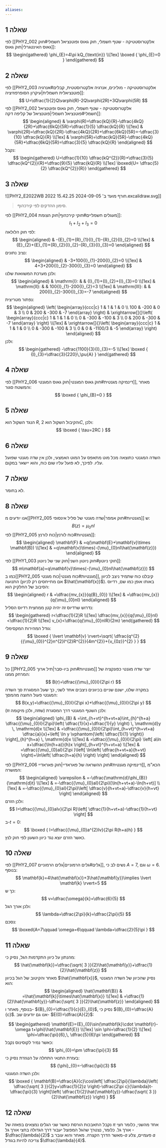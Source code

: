 ```yaml
---
aliases:
---
```

## שאלה 1
לפי [[PHY2_002 אלקטרוסטטיקה - שטף חשמלי, חוק גאוס ופוטנציאל חשמלי#חוק גאוס האינטגרלי|חוק גאוס]]:
$$
\begin{gathered}
\phi_{E}=4\pi kQ_{\text{in}} \\[1ex]
\boxed {
\phi_{E}=0
 }
\end{gathered}
$$

## שאלה 2
לפי [[PHY2_003 אלקטרוסטטיקה - מוליכים, אנרגיה אלקטרוסטטית, קבלים#אנרגיה פוטנציאלית חשמלית|עיקרון הסופרפוזיציה]]:
$$
U=\dfrac{1}{2}Q\varphi(R)-2Q\varphi(2R)+3Q\varphi(5R)
$$
לפי [[PHY2_002 אלקטרוסטטיקה - שטף חשמלי, חוק גאוס ופוטנציאל חשמלי#פוטנציאל חשמלי|פוטנציאל של קליפה דקה]]:
$$
\begin{aligned}
 & \varphi(R)=\dfrac{kQ}{R}-\dfrac{4kQ}{2R}+\dfrac{6kQ}{5R}=\dfrac{1}{5} \dfrac{kQ}{R} \\[1ex]
 & \varphi(2R)=\dfrac{kQ}{2R}-\dfrac{4kQ}{2R}+\dfrac{6kQ}{5R}=-\dfrac{3}{10} \dfrac{kQ}{R} \\[1ex]
 & \varphi(5R)=\dfrac{kQ}{5R}-\dfrac{4kQ}{5R}+\dfrac{6kQ}{5R}=\dfrac{3}{5} \dfrac{kQ}{R}
\end{aligned}
$$
נקבל:
$$
\begin{gathered}
U=\dfrac{1}{10} \dfrac{kQ^{2}}{R}+\dfrac{3}{5} \dfrac{kQ^{2}}{R}+\dfrac{9}{5} \dfrac{kQ}{R} \\[1ex]
\boxed{U= \dfrac{5}{2} \dfrac{kQ^{2}}{R}}
\end{gathered}
$$

## שאלה 3
![[PHY2_E2022WB 2022 חורף מועד ב' 2024-09-05 15.42.25.excalidraw.svg]]
>סימון ההדקים לפי קירכהוף.


לפי [[PHY2_004 מעגלים חשמליים#חוקי קירכהוף|חוק הצומת]]:
$$
{I}_{1}+{I}_{2}+{I}_{3}=0
$$
לפי חוק הלולאה:
$$
\begin{aligned}
 & -{E}_{1}+{R}_{1}{I}_{1}-{R}_{2}{I}_{2}=0 \\[1ex]
 & {E}_{2}+{E}_{1}+{R}_{2}{I}_{2}-{R}_{3}{I}_{3}=0
\end{aligned}
$$
נציב נתונים:
$$
\begin{aligned}
 & -3+100{I}_{1}-200{I}_{2}=0 \\[1ex]
 & 4+3+200{I}_{2}-300{I}_{3}=0
\end{aligned}
$$
ולכן מערכת המשוואות שלנו:
$$
\begin{aligned}
 & \mathrm{I}: &  &  {I}_{1}+{I}_{2}+{I}_{3}=0 \\[1ex]
 & \mathrm{II}: & &  100{I}_{1}-200{I}_{2}=3 \\[1ex]
 & \mathrm{III}: &  & 200{I}_{2}-300{I}_{3}=-7
\end{aligned}
$$
נפתור מטריצית:
$$
\begin{aligned}
\left( \begin{array}{ccc|c}
1 & 1 & 1 & 0 \\
100 & -200 & 0 & 3 \\
0 & 200 & -300 & -7
\end{array} \right) & \xrightarrow[]{}\left( \begin{array}{ccc|c}
1 & 1 & 1 & 0 \\
0 & -300 & -100 & 3  \\
0 & 200 & -300 & -7
\end{array} \right) \\[1ex]
 & \xrightarrow[]{}\left( \begin{array}{ccc|c}
1 & 1 & 1 & 0 \\
0 & -300 & -100 & 3 \\
0 & 0 & -1100/3 & -5
\end{array} \right)
\end{aligned}
$$
ולכן:
$$
\begin{gathered}
-\dfrac{1100}{3}{I}_{3}=-5 \\[1ex]
\boxed {
{I}_{3}=\dfrac{3}{220}\,\pu{A}
 }
\end{gathered}
$$

## שאלה 4
לפי [[PHY2_006 דינמיקה מגנטית#חוק גאוס המגנטי|חוק גאוס המגנטי]], מאחר והמשטח סגור:
$$
\boxed {
\phi_{B}=0
 }
$$
## שאלה 5
הנגד השקול הוא $R$, והקיבול השקול הוא $2C$, ולכן:
$$
\boxed {
\tau=2RC
 }
$$

## שאלה 6
השדה המגנטי כתוצאה מכל מוט מתאפס על המוט האמצעי, ולכן אין שדה מגנטי שפועל עליו. לפיכך, לא פועל עליו שום כוח, והוא יישאר במקום.

## שאלה 7
לא בחומר.

## שאלה 8
אנו יודעים מ[[PHY2_005 מגנטיות#חוק אמפר|שדה מגנטי של סליל אינסופי]] ש:
$$
B(z)={\mu}_{0}nI
$$
לפי [[PHY2_005 מגנטיות#כוח לורנץ|כוח לורנץ]]:
$$
\begin{aligned}
\mathbf{F} & =q(\mathbf{E}+\mathbf{v}\times \mathbf{B}) \\[1ex]
 & =q\mathbf{v}\times(-{\mu}_{0}nI\hat{\mathbf{z}})
\end{aligned}
$$
לפי [[PHY1_003 חוקי ניוטון#חוק ניוטון השני|חוק שני של ניוטון]]:
$$
m\mathbf{a}=q\mathbf{v}\times(-{\mu}_{0}nI\hat{\mathbf{z}})
$$
כמו ב[[PHY2_005 מגנטיות#כוח מגנטי|כוח מגנטי]], קיבלנו כוח שתמיד ניצב לכיוון התנועה (אם מתייחסים רק לכיוון $\hat{\mathbf{x}}$). באותו אופן כמו שם, רדיוס הסיבוב של החלקיק הוא:
$$
\begin{aligned}
r & =\dfrac{mv_{x}}{q{B}_{0}} \\[1ex]
 & =\dfrac{mv_{x}}{q{\mu}_{0}nI}
\end{aligned}
$$
נדרוש שרדיוס זה יהיה קטן ממחצית רדיוס הסליל:
$$
\begin{gathered}
r<\dfrac{1}{2}R \\[1ex]
\dfrac{mv_{x}}{q{\mu}_{0}nI}<\dfrac{1}{2}R \\[1ex]
v_{x}<\dfrac{q{\mu}_{0}nIR}{2m}
\end{gathered}
$$
גודל המהירות המקסימלי:
$$
\boxed {
\lvert \mathbf{v} \rvert=\sqrt{ \dfrac{q^{2}{{\mu}_{0}}^{2}n^{2}I^{2}R^{2}}{4m^{2}}+{v_{0z}}^{2} }
 }
$$

## שאלה 9
כל [[PHY2_005 מגנטיות#חוק ביו-סבר|תיל ארוך]] יוצר שדה מגנטי כפונקציה של המרחק ממנו:
$$
B(r)=\dfrac{{\mu}_{0}I}{2\pi r}
$$
במקרה שלנו, ישנם שניים בכיוונים ניצבים אחד לשני, כך שעל המסגרת סך השדה המגנטי פעול החוצה מהמסך:
$$
B(x,y)=\dfrac{{\mu}_{0}I}{2\pi x}+\dfrac{{\mu}_{0}I}{2\pi y}
$$
ולכן השטף המגנטי דרך המסגרת (שזזה, ולכן מיקומה זז):
$$
\begin{aligned}
\phi_{B} & =\int_{h+vt}^{h+vt+a}\int_{h}^{h+a} \dfrac{{\mu}_{0}I}{2\pi}\left( \dfrac{1}{x}+\dfrac{1}{y} \right) \, \mathrm{d}y   \, \mathrm{d}x  \\[1ex]
 & =\dfrac{{\mu}_{0}I}{2\pi}\int_{h+vt}^{h+vt+a} \dfrac{a}{x}+\left[ \ln y \vphantom{\left( \dfrac{1}{1} \right)} \right]_{h}^{h+a}  \, \mathrm{d}x  \\[1ex]
 & =\dfrac{{\mu}_{0}I}{2\pi} \left[ a\ln x+\dfrac{\ln(h+a)}{h}x \right]_{h+vt}^{h+vt+a} \\[1ex]
 & =\dfrac{{\mu}_{0}aI}{2\pi }\left[ \ln\left( \dfrac{h+vt+a}{h+vt} \right)+\ln\left( \dfrac{h+a}{h} \right) \right]
\end{aligned}
$$

לפי [[PHY2_006 דינמיקה מגנטית#חוק ההשראה של פאראדיי|חוק פאראדיי]], הכא"מ המושרה:
$$
\begin{aligned}
\varepsilon & =-\dfrac{\mathrm{d}\phi_{B}}{\mathrm{d}t} \\[1ex]
 & =-\dfrac{{\mu}_{0}aI}{2\pi}[\ln(h+vt+a)-\ln(h+vt)] \\[1ex]
 & =-\dfrac{{\mu}_{0}aI}{2\pi}\left[  \dfrac{v}{h+vt+a}-\dfrac{v}{h+vt} \right]
\end{aligned}
$$
ולכן הזרם:
$$
I=\dfrac{{\mu}_{0}aIv}{2\pi R}\left[ \dfrac{1}{h+vt+a}-\dfrac{1}{h+vt} \right]
$$
ב-$t=0$:
$$
\boxed {
I=\dfrac{{\mu}_{0}a^{2}Iv}{2\pi R(h+a)h}
 }
$$
כאשר הזרם יוצא נגד כיוון השעון לפי חוק לנץ.

## שאלה 10
לפי [[PHY2_007 גלים#גלים הרמוניים|גלים הרמוניים]], נשים לב כי $A=7$, וגם $\omega=6$. בנוסף:
$$
\mathbf{k}=4\hat{\mathbf{x}}+3\hat{\mathbf{y}}\implies \lvert \mathbf{k} \rvert=5
$$
כך ש:
$$
v=\dfrac{\omega}{k}=\dfrac{6}{5}
$$
ולכן אורך הגל:
$$
\lambda=\dfrac{2\pi}{k}=\dfrac{2\pi}{5}
$$
נסכם:
$$
\boxed{A=7\qquad \omega=6\qquad \lambda=\dfrac{2}{5}\pi }
$$

## שאלה 11
מהנתון על כיוון התקדמות הגל, נסיק כי:
$$
\hat{\mathbf{k}}=\dfrac{\sqrt{ 3 }}{2}\hat{\mathbf{y}}+\dfrac{1}{2}\hat{\mathbf{z}}
$$
מאחר והקיטוב של הגל בכיוון $\hat{\mathbf{x}}$, נסיק שהכיוון של השדה המגנטי הוא:
$$
\begin{aligned}
\hat{\mathbf{B}} & =\hat{\mathbf{k}}\times\hat{\mathbf{x}} \\[1ex]
 & =\dfrac{1}{2}\hat{\mathbf{y}}-\dfrac{\sqrt{ 3 }}{2}\hat{\mathbf{z}}
\end{aligned}
$$
בנוסף, מאחר ו- ${B}_{0}=\dfrac{1}{c}{E}_{0}$, נסיק כי ${B}_{0}=\dfrac{A}{c}$. אנו גם יודעים שב- $E(0)=\dfrac{A}{2}$:

$$
\begin{gathered}
\mathbf{E}={E}_{0}\sin(\mathbf{k}\cdot \mathbf{r}-\omega t+\phi)\hat{\mathbf{E}} \\[1ex]
\sin \phi=\dfrac{1}{2} \\[1ex]
\phi=\dfrac{\pi}{6},\, \dfrac{5}{6}\pi
\end{gathered}
$$
כאשר נמיר לקוסינוס נקבל:
$$
\phi_{0}=\pm \dfrac{\pi}{3}
$$
בעזרת התנאי התחלה על הנגזרת נסיק כי:
$$
{\phi}_{0}=-\dfrac{\pi}{3}
$$
ולכן השדה המגנטי:
$$
\boxed {
\mathbf{B}=\dfrac{A}{c}\cos\left[ \dfrac{2\pi}{\lambda}\left( \dfrac{\sqrt{ 3 }}{2}y+\dfrac{1}{2}z \right)-\dfrac{2\pi c}{\lambda}t-\dfrac{\pi}{3} \right]\left( \dfrac{1}{2}\hat{\mathbf{y}}-\dfrac{\sqrt{ 3 }}{2}\hat{\mathbf{z}} \right)
 }
$$
## שאלה 12
נקבל התאבכות הורסת כאשר שני הגלים נמצאים בפאזה של $\pi$ אחד מהשני, כלומר חצי אורך גל. כלומר, נצטרך שהגל המפוצל יעבור דרך הגדולה בחצי אורך גל - $\dfrac{\lambda}{2}$ מאשר הדרך הקצרה. מאחר והוא עובר ב-$a$ פעמיים, צלע $a$ צריכה להיות בגודל $\dfrac{\lambda}{4}$.


